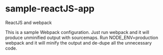 # sample-reactJS-app
ReactJS and webpack

This is a sample Webpack configuration.
Just run webpack and it will produce unminified output with sourcemaps.
Run NODE_ENV=production webpack and it will minify the output and de-dupe all the unnecessary code.
